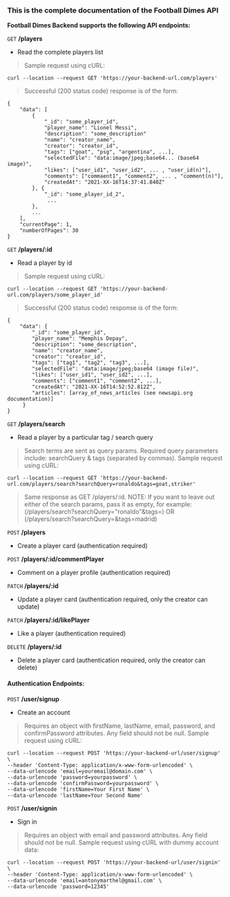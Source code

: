 ### This is the complete documentation of the Football Dimes API

**Football Dimes Backend supports the following API endpoints:**

`GET` **/players**
  - Read the complete players list

> Sample request using cURL:

```
curl --location --request GET 'https://your-backend-url.com/players'
```

> Successful (200 status code) response is of the form:

```
{
    "data": [
        {
            "_id": "some_player_id",
            "player_name": "Lionel Messi",
            "description": "some_description"
            "name": "creator_name",
            "creator": "creator_id",
            "tags": ["goat", "psg", "argentina", ...],
            "selectedFile": "data:image/jpeg;base64... (base64 image)",
            "likes": ["user_id1", "user_id2", ... , "user_id(n)"],
            "comments": ["commaent1", "comment2", ... , "comment(n)"],
            "createdAt": "2021-XX-16T14:37:41.840Z"
        }, {
            "_id": "some_player_id_2",
             ...
        },
        ...
    ],
    "currentPage": 1,
    "numberOfPages": 30
}
```

`GET` **/players/:id**
  - Read a player by id

> Sample request using cURL:
```
curl --location --request GET 'https://your-backend-url.com/players/some_player_id'
```

> Successful (200 status code) response is of the form:

```
{
    "data": {
        "_id": "some_player_id",
        "player_name": "Memphis Depay",
        "description": "some_description",
        "name": "creator_name",
        "creator": "creator_id",
        "tags": ["tag1", "tag2", "tag3", ...],
        "selectedFile": "data:image/jpeg;base64 (image file)",
        "likes": ["user_id1", "user_id2", ...],
        "comments": ["comment1", "comment2", ...],
        "createdAt": "2021-XX-16T14:52:52.812Z",
        "articles": [array_of_news_articles (see newsapi.org documentation)]
     }
}
```

`GET` **/players/search**
  - Read a player by a particular tag / search query

> Search terms are sent as query params. Required query parameters include: searchQuery & tags (separated by commas). Sample request using cURL:

```
curl --location --request GET 'https://your-backend-url.com/players/search?searchQuery=ronaldo&tags=goat,striker'
```
> Same response as GET /players/:id. NOTE: If you want to leave out either of the search params, pass it as empty, for example: (/players/search?searchQuery="ronaldo"&tags=) OR (/players/search?searchQuery=&tags=madrid)

`POST` **/players**
  - Create a player card (authentication required)

`POST` **/players/:id/commentPlayer**
  - Comment on a player profile (authentication required)

`PATCH` **/players/:id**
  - Update a player card (authentication required, only the creator can update)

`PATCH` **/players/:id/likePlayer**
  - Like a player (authentication required)

`DELETE` **/players/:id**
  - Delete a player card (authentication required, only the creator can delete)

#### Authentication Endpoints:

`POST` **/user/signup**
  - Create an account
> Requires an object with firstName, lastName, email, password, and confirmPassword attributes. Any field should not be null. Sample request using cURL:

```
curl --location --request POST 'https://your-backend-url/user/signup' \
--header 'Content-Type: application/x-www-form-urlencoded' \
--data-urlencode 'email=youremail@domain.com' \
--data-urlencode 'password=yourpassword' \
--data-urlencode 'confirmPassword=yourpassword' \
--data-urlencode 'firstName=Your First Name' \
--data-urlencode 'lastName=Your Second Name'
```

`POST` **/user/signin**
  - Sign in 
> Requires an object with email and password attributes. Any field should not be null. Sample request using cURL with dummy account data:

```
curl --location --request POST 'https://your-backend-url/user/signin' \
--header 'Content-Type: application/x-www-form-urlencoded' \
--data-urlencode 'email=antonymarthel@gmail.com' \
--data-urlencode 'password=12345'
```
